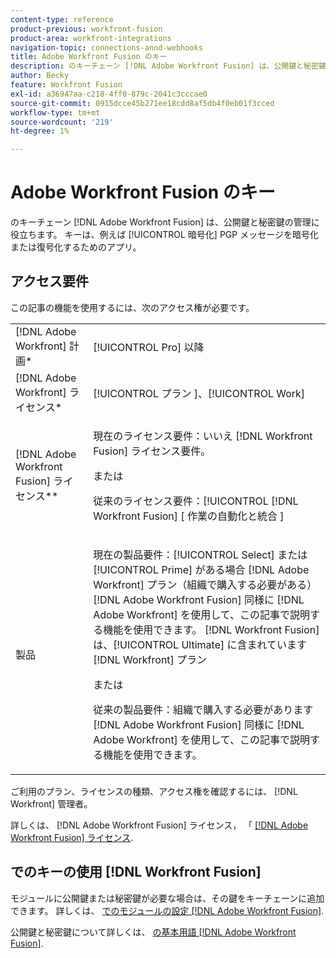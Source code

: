 ```yaml
---
content-type: reference
product-previous: workfront-fusion
product-area: workfront-integrations
navigation-topic: connections-annd-webhooks
title: Adobe Workfront Fusion のキー
description: のキーチェーン [!DNL Adobe Workfront Fusion] は、公開鍵と秘密鍵の管理に役立ちます。 キーは、例えば、PGP メッセージの暗号化や復号化のために、Encryptor アプリによって使用されます。
author: Becky
feature: Workfront Fusion
exl-id: a36947aa-c218-4ff0-879c-2041c3cccae0
source-git-commit: 0915dcce45b271ee18cdd8af5db4f0eb01f3cced
workflow-type: tm+mt
source-wordcount: '219'
ht-degree: 1%

---
```


# Adobe Workfront Fusion のキー

のキーチェーン [!DNL Adobe Workfront Fusion] は、公開鍵と秘密鍵の管理に役立ちます。 キーは、例えば [!UICONTROL 暗号化] PGP メッセージを暗号化または復号化するためのアプリ。

## アクセス要件

この記事の機能を使用するには、次のアクセス権が必要です。

<table style="table-layout:auto">
 <col> 
 <col> 
 <tbody> 
  <tr> 
   <td role="rowheader">[!DNL Adobe Workfront] 計画*</td> 
   <td> <p>[!UICONTROL Pro] 以降</p> </td> 
  </tr> 
  <tr data-mc-conditions=""> 
   <td role="rowheader">[!DNL Adobe Workfront] ライセンス*</td> 
   <td> <p>[!UICONTROL プラン ]、[!UICONTROL Work]</p> </td> 
  </tr> 
  <tr> 
   <td role="rowheader">[!DNL Adobe Workfront Fusion] ライセンス**</td> 
   <td>
   <p>現在のライセンス要件：いいえ [!DNL Workfront Fusion] ライセンス要件。</p>
   <p>または</p>
   <p>従来のライセンス要件：[!UICONTROL [!DNL Workfront Fusion] [ 作業の自動化と統合 ] </p>
   </td> 
  </tr> 
  <tr> 
   <td role="rowheader">製品</td> 
   <td>
   <p>現在の製品要件：[!UICONTROL Select] または [!UICONTROL Prime] がある場合 [!DNL Adobe Workfront] プラン（組織で購入する必要がある） [!DNL Adobe Workfront Fusion] 同様に [!DNL Adobe Workfront] を使用して、この記事で説明する機能を使用できます。 [!DNL Workfront Fusion] は、[!UICONTROL Ultimate] に含まれています [!DNL Workfront] プラン</p>
   <p>または</p>
   <p>従来の製品要件：組織で購入する必要があります [!DNL Adobe Workfront Fusion] 同様に [!DNL Adobe Workfront] を使用して、この記事で説明する機能を使用できます。</p>
   </td> 
  </tr> 
 </tbody> 
</table>

ご利用のプラン、ライセンスの種類、アクセス権を確認するには、 [!DNL Workfront] 管理者。

詳しくは、 [!DNL Adobe Workfront Fusion] ライセンス， 「 [[!DNL Adobe Workfront Fusion] ライセンス](../../workfront-fusion/get-started/license-automation-vs-integration.md).

## でのキーの使用 [!DNL Workfront Fusion]

モジュールに公開鍵または秘密鍵が必要な場合は、その鍵をキーチェーンに追加できます。 詳しくは、 [でのモジュールの設定 [!DNL Adobe Workfront Fusion]](../../workfront-fusion/modules/configure-a-modules-settings.md).


公開鍵と秘密鍵について詳しくは、 [の基本用語 [!DNL Adobe Workfront Fusion]](../../workfront-fusion/get-started/basic-terms.md).
